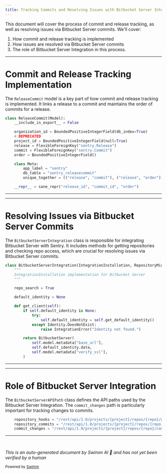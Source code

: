```yaml
---
title: Tracking Commits and Resolving Issues with Bitbucket Server Integration
---
```

This document will cover the process of commit and release tracking, as well as resolving issues via Bitbucket Server commits. We'll cover:

1. How commit and release tracking is implemented
2. How issues are resolved via Bitbucket Server commits
3. The role of Bitbucket Server Integration in this process.

<SwmSnippet path="/src/sentry/models/releasecommit.py" line="4">

---

# Commit and Release Tracking Implementation

The `ReleaseCommit` model is a key part of how commit and release tracking is implemented. It links a release to a commit and maintains the order of commits for a release.

```python
class ReleaseCommit(Model):
    __include_in_export__ = False

    organization_id = BoundedPositiveIntegerField(db_index=True)
    # DEPRECATED
    project_id = BoundedPositiveIntegerField(null=True)
    release = FlexibleForeignKey("sentry.Release")
    commit = FlexibleForeignKey("sentry.Commit")
    order = BoundedPositiveIntegerField()

    class Meta:
        app_label = "sentry"
        db_table = "sentry_releasecommit"
        unique_together = (("release", "commit"), ("release", "order"))

    __repr__ = sane_repr("release_id", "commit_id", "order")
```

---

</SwmSnippet>

<SwmSnippet path="/src/sentry/integrations/bitbucket_server/integration.py" line="221">

---

# Resolving Issues via Bitbucket Server Commits

The `BitbucketServerIntegration` class is responsible for integrating Bitbucket Server with Sentry. It includes methods for getting repositories and checking repo access, which are crucial for resolving issues via Bitbucket Server commits.

```python
class BitbucketServerIntegration(IntegrationInstallation, RepositoryMixin):
    """
    IntegrationInstallation implementation for Bitbucket Server
    """

    repo_search = True

    default_identity = None

    def get_client(self):
        if self.default_identity is None:
            try:
                self.default_identity = self.get_default_identity()
            except Identity.DoesNotExist:
                raise IntegrationError("Identity not found.")

        return BitbucketServer(
            self.model.metadata["base_url"],
            self.default_identity.data,
            self.model.metadata["verify_ssl"],
        )
```

---

</SwmSnippet>

<SwmSnippet path="/src/sentry/integrations/bitbucket_server/client.py" line="22">

---

# Role of Bitbucket Server Integration

The `BitbucketServerAPIPath` class defines the API paths used by the Bitbucket Server Integration. The `commit_changes` path is particularly important for tracking changes to commits.

```python
    repository_hooks = "/rest/api/1.0/projects/{project}/repos/{repo}/webhooks"
    repository_commits = "/rest/api/1.0/projects/{project}/repos/{repo}/commits"
    commit_changes = "/rest/api/1.0/projects/{project}/repos/{repo}/commits/{commit}/changes"
```

---

</SwmSnippet>

&nbsp;

*This is an auto-generated document by Swimm AI 🌊 and has not yet been verified by a human*

<SwmMeta version="3.0.0" repo-id="Z2l0aHViJTNBJTNBZGVtby1zZW50cnklM0ElM0Fzd2ltbWlv" repo-name="demo-sentry"><sup>Powered by [Swimm](/)</sup></SwmMeta>
